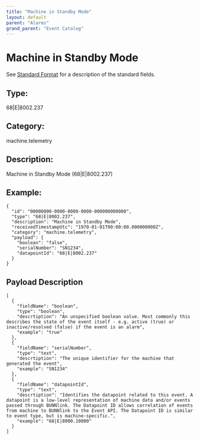```yaml
---
title: "Machine in Standby Mode"
layout: default
parent: "Alarms"
grand_parent: "Event Catalog"
---
```


# Machine in Standby Mode

See [Standard Format](/event-subscriptions/event-format) for a description of the standard fields.

## Type:

68\|E\|8002.237

## Category:

machine.telemetry

## Description: 

Machine in Standby Mode (68\|E\|8002.237)

## Example:

```
{
  "id": "00000000-0000-0000-0000-000000000000",
  "type": "68|E|8002.237",
  "description": "Machine in Standby Mode",
  "receivedTimestampUtc": "1970-01-01T00:00:00.000000000Z",
  "category": "machine.telemetry",
  "payload": {
    "boolean": "false",
    "serialNumber": "SN1234",
    "datapointId": "68|E|8002.237"
  }
}
```

## Payload Description

```
[
  {
    "fieldName": "boolean",
    "type": "boolean",
    "descrtiption": "An unspecified boolean value. Most commonly this describes the state of the event itself - e.g. active (true) or inactive/resolved (false) if the event is an alarm",
    "example": "true"
  },
  {
    "fieldName": "serialNumber",
    "type": "text",
    "descrtiption": "The unique identifier for the machine that generated the event",
    "example": "SN1234"
  },
  {
    "fieldName": "datapointId",
    "type": "text",
    "descrtiption": "Identifies the datapoint related to this event. A datapoint is a low-level representation of machine data and/or events passed through BUNNlink. The Datapoint ID allows correlation of events from machine to BUNNlink to the Event API. The Datapoint ID is similar to event type, but is machine-specific.",
    "example": "68|E|8000.10000"
  }
]
```

